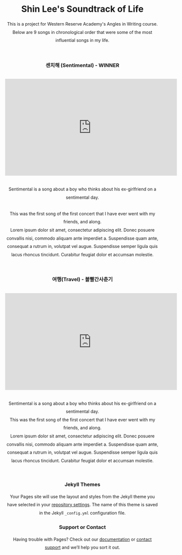 <style>#sidebar{display:none}</style>
<style>#repo-owner{display:inline}</style>
<style>h1{text-align:center}</style>
<style>h2{text-align:center}</style>
<style>h3{text-align:center}</style>
<style>p{text-align:center;line-height:1.9;}</style>
<style>iframe{text-align:center}</style>

<h1> Shin Lee's Soundtrack of Life</h1>

<p>This is a project for Western Reserve Academy's Angles in Writing course.<br/>
Below are 9 songs in chronological order that were some of the most influential songs in my life.</p>

<br/>

<h3> 센치해 (Sentimental) - WINNER<br/></h3>

<br/>

<center><iframe width="560" height="315" src="https://www.youtube.com/embed/glfJfcfqBHY" title="YouTube video player" frameborder="0" allow="accelerometer; autoplay; clipboard-write; encrypted-media; gyroscope; picture-in-picture" allowfullscreen></iframe></center>

<br/>

<p>Sentimental is a song about a boy who thinks about his ex-girlfriend on a sentimental day.<br/><br/>
This was the first song of the first concert that I have ever went with my friends, and along.<br/>
Lorem ipsum dolor sit amet, consectetur adipiscing elit. Donec posuere convallis nisi, commodo aliquam ante imperdiet a. Suspendisse quam ante, consequat a rutrum in, volutpat vel augue. Suspendisse semper ligula quis lacus rhoncus tincidunt. Curabitur feugiat dolor et accumsan molestie.<br/></p>

<br/>

<h3> 여행(Travel) - 볼빨간사춘기<br/></h3>

<br/>

<center><iframe width="560" height="315" src="https://www.youtube.com/embed/qKkp-47stm0" title="YouTube video player" frameborder="0" allow="accelerometer; autoplay; clipboard-write; encrypted-media; gyroscope; picture-in-picture" allowfullscreen></iframe></center>

<br/>

<p>Sentimental is a song about a boy who thinks about his ex-girlfriend on a sentimental day.<br/>
This was the first song of the first concert that I have ever went with my friends, and along.<br/>
Lorem ipsum dolor sit amet, consectetur adipiscing elit. Donec posuere convallis nisi, commodo aliquam ante imperdiet a. Suspendisse quam ante, consequat a rutrum in, volutpat vel augue. Suspendisse semper ligula quis lacus rhoncus tincidunt. Curabitur feugiat dolor et accumsan molestie.<br/></p>

<br/>






### Jekyll Themes

Your Pages site will use the layout and styles from the Jekyll theme you have selected in your [repository settings](https://github.com/dz2701/Soundtrack_of_life/settings/pages). The name of this theme is saved in the Jekyll `_config.yml` configuration file.

### Support or Contact

Having trouble with Pages? Check out our [documentation](https://docs.github.com/categories/github-pages-basics/) or [contact support](https://support.github.com/contact) and we’ll help you sort it out.

